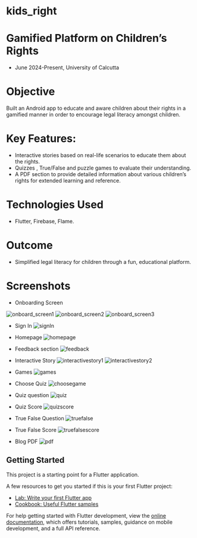 # kids_right

# Gamified Platform on Children’s Rights
- June 2024-Present, University of Calcutta
# Objective
Built an Android app to educate and aware children about their rights in a gamified manner in
order to encourage legal literacy amongst children.
# Key Features:
- Interactive stories based on real-life scenarios to educate them about the rights.
- Quizzes , True/False and puzzle games to evaluate their understanding.
- A PDF section to provide detailed information about various children’s rights for extended learning and reference.
# Technologies Used
- Flutter, Firebase, Flame.
# Outcome
- Simplified legal literacy for children through a fun, educational platform.
# Screenshots
- Onboarding Screen

![onboard_screen1](https://github.com/user-attachments/assets/dba560ec-7b23-4414-85de-ed879ac53b48)
![onboard_screen2](https://github.com/user-attachments/assets/0ebd06c7-4e6a-453d-be9c-31f158c843b6)
![onboard_screen3](https://github.com/user-attachments/assets/3796caad-8573-4759-9a4e-2cc78cdb52f4)

- Sign In
  ![signIn](https://github.com/user-attachments/assets/c72bf379-ddf3-4647-90f8-798275a12f5c)

- Homepage
  ![homepage](https://github.com/user-attachments/assets/9360afec-f445-4463-a5a2-189ab0db44f0)

- Feedback section
  ![feedback](https://github.com/user-attachments/assets/d80a9901-155a-499a-a509-f04db6d2e7d1)

- Interactive Story
  ![interactivestory1](https://github.com/user-attachments/assets/ffabbffc-c186-4d00-8b66-79b59a5df9c9)
  ![interactivestory2](https://github.com/user-attachments/assets/a92579d6-ce3a-4294-b807-8d9a3bef5306)

- Games
  ![games](https://github.com/user-attachments/assets/5e71b525-ba65-49e6-85a8-fd1bf22c2b33)

- Choose Quiz
  ![choosegame](https://github.com/user-attachments/assets/24636003-1677-467e-82e8-c080e6f6cf22)

- Quiz question
  ![quiz](https://github.com/user-attachments/assets/564dff02-adc6-4879-b59e-20ed48a66e9f)

- Quiz Score
  ![quizscore](https://github.com/user-attachments/assets/16567463-3028-4557-9f48-1903d6c7e1fe)

- True False Question
  ![truefalse](https://github.com/user-attachments/assets/c65c7d26-8d8c-444c-8c0d-721b2de9dbfb)

- True False Score
  ![truefalsescore](https://github.com/user-attachments/assets/35417131-7c70-48a5-8b49-32d55f9e2562)
  
- Blog PDF
  ![pdf](https://github.com/user-attachments/assets/dbdc52c2-2d18-46a7-9349-0b5bf5da831a)











## Getting Started

This project is a starting point for a Flutter application.

A few resources to get you started if this is your first Flutter project:

- [Lab: Write your first Flutter app](https://docs.flutter.dev/get-started/codelab)
- [Cookbook: Useful Flutter samples](https://docs.flutter.dev/cookbook)

For help getting started with Flutter development, view the
[online documentation](https://docs.flutter.dev/), which offers tutorials,
samples, guidance on mobile development, and a full API reference.
